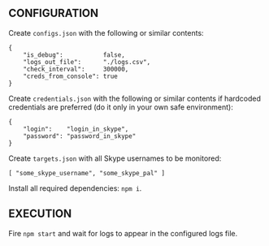 ## CONFIGURATION

Create `configs.json` with the following or similar contents:
```
{
    "is_debug":           false,
    "logs_out_file":      "./logs.csv",
    "check_interval":     300000,
    "creds_from_console": true
}
```

Create `credentials.json` with the following or similar contents
if hardcoded credentials are preferred (do it only in your own safe environment):
```
{
    "login":    "login_in_skype",
    "password": "password_in_skype"
}
```

Create `targets.json` with all Skype usernames to be monitored:
```
[ "some_skype_username", "some_skype_pal" ]
```

Install all required dependencies: `npm i`.


## EXECUTION

Fire `npm start` and wait for logs to appear in the configured logs file.
